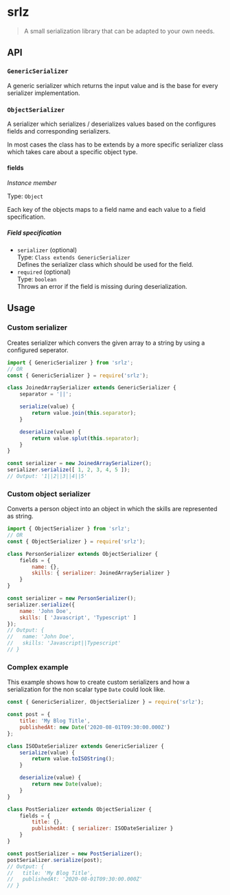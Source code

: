 # srlz

> A small serialization library that can be adapted to your own needs.

## API

### `GenericSerializer`

A generic serializer which returns the input value and is the base for every serializer implementation.


### `ObjectSerializer`

A serializer which serializes / deserializes values based on the configures fields and corresponding serializers.

In most cases the class has to be extends by a more specific serializer class which takes care about a specific object
type.

#### fields

*Instance member*

Type: `Object`

Each key of the objects maps to a field name and each value to a field specification.

##### Field specification

* `serializer` (optional)<br>
    Type: `Class extends GenericSerializer`<br>
    Defines the serializer class which should be used for the field.
* `required` (optional)<br>
    Type: `boolean`<br>
    Throws an error if the field is missing during deserialization.


## Usage

### Custom serializer

Creates serializer which convers the given array to a string by using a configured seperator.

```js
import { GenericSerializer } from 'srlz';
// OR
const { GenericSerializer } = require('srlz');

class JoinedArraySerializer extends GenericSerializer {
    separator = '||';

    serialize(value) {
        return value.join(this.separator);
    }

    deserialize(value) {
        return value.splut(this.separator);
    }
}

const serializer = new JoinedArraySerializer();
serializer.serialize([ 1, 2, 3, 4, 5 ]);
// Output: '1||2||3||4||5'
```

### Custom object serializer

Converts a person object into an object in which the skills are represented as string.

```js
import { ObjectSerializer } from 'srlz';
// OR
const { ObjectSerializer } = require('srlz');

class PersonSerializer extends ObjectSerializer {
    fields = {
        name: {},
        skills: { serializer: JoinedArraySerializer }
    }
}

const serializer = new PersonSerializer();
serializer.serialize({
    name: 'John Doe',
    skills: [ 'Javascript', 'Typescript' ]
});
// Output: {
//   name: 'John Doe',
//   skills: 'Javascript||Typescript'
// }
```

### Complex example

This example shows how to create custom serializers and how a serialization for the non scalar type `Date` could look
like.

```js
const { GenericSerializer, ObjectSerializer } = require('srlz');

const post = {
    title: 'My Blog Title',
    publishedAt: new Date('2020-08-01T09:30:00.000Z')
};

class ISODateSerializer extends GenericSerializer {
    serialize(value) {
        return value.toISOString();
    }

    deserialize(value) {
        return new Date(value);
    }
}

class PostSerializer extends ObjectSerializer {
    fields = {
        title: {},
        publishedAt: { serializer: ISODateSerializer }
    }
}

const postSerializer = new PostSerializer();
postSerializer.serialize(post);
// Output: {
//   title: 'My Blog Title',
//   publishedAt: '2020-08-01T09:30:00.000Z'
// }
```
